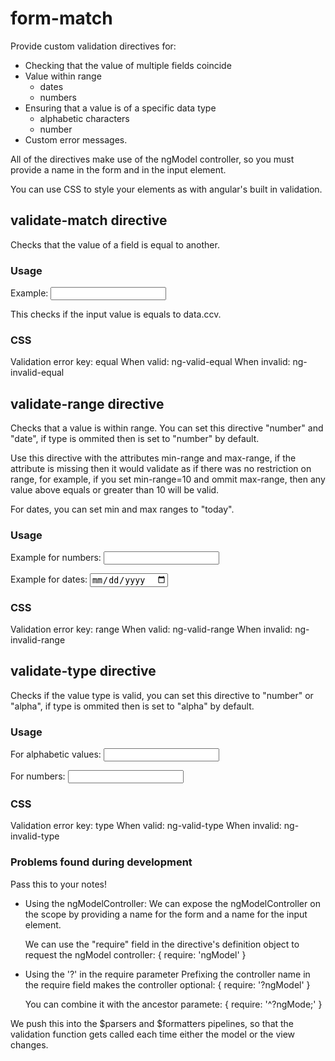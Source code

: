 # form-match
Provide custom validation directives for:
+ Checking that the value of multiple fields coincide
+ Value within range
	+ dates
	+ numbers
+ Ensuring that a value is of a specific data type
	+ alphabetic characters
	+ number
+ Custom error messages.


All of the directives make use of the ngModel controller, so you must provide a name
in the form and in the input element.

You can use CSS to style your elements as with angular's built in validation.

## validate-match directive
Checks that the value of a field is equal to another.

### Usage
Example:
	<input name="ccvConfirm" ng-model="aValue" validate-match="data.ccv" />

This checks if the input value is equals to data.ccv.

### CSS
Validation error key: equal
When valid: ng-valid-equal
When invalid: ng-invalid-equal


## validate-range directive
Checks that a value is within range. You can set this directive "number" and "date", 
if type is ommited then is set to "number" by default.

Use this directive with the attributes min-range and max-range, if the attribute is missing
then it would validate as if there was no restriction on range, for example, 
if you set min-range=10 and ommit max-range, then any value above equals or greater than 10 
will be valid.

For dates, you can set min and max ranges to "today".

### Usage
Example for numbers:
	<input name="aNumber" type="text" 
		ng-model="data.aNumber" 
		validate-range min-range="10" max-range="80" />

Example for dates:
	<input name="aDate" type="date" class="form-control"
		ng-model="data.aDate"
		validate-range="date" min-range="09/19/1986" max-range="today"/> 

### CSS
Validation error key: range
When valid: ng-valid-range
When invalid: ng-invalid-range

## validate-type directive
Checks if the value type is valid, you can set this directive to "number" or "alpha", 
if type is ommited then is set to "alpha" by default.

### Usage
For alphabetic values:
	<input name="alpaChar" type="text" class="form-control"
		ng-model="data.alphaChars" validate-type /> 

For numbers:
	<input name="numericNum" type="text" class="form-control"
		ng-model="data.numericNumbers" validate-type="number"/> 

### CSS
Validation error key: type
When valid: ng-valid-type
When invalid: ng-invalid-type


### Problems found during development
Pass this to your notes!
+ Using the ngModelController:
	We can expose the ngModelController on the scope by providing a name for the form and a name for the input element. 

	We can use the "require" field in the directive's definition object to request the ngModel controller:
	{
		require: 'ngModel'
	}

+ Using the '?' in the require parameter
	Prefixing the controller name in the require field makes the controller optional:
	{ require: '?ngModel' }

	You can combine it with the ancestor paramete:
	{ require: '^?ngMode;' }

We push this into the $parsers and $formatters pipelines, so that the validation function gets called each time either the model or the view changes.